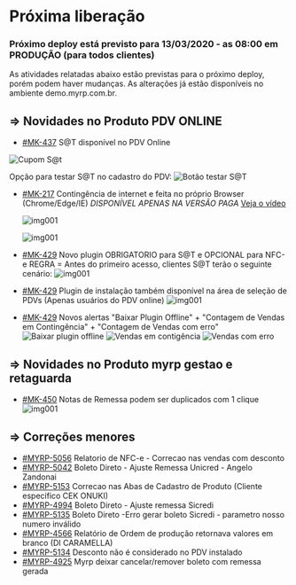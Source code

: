 # Próxima liberação

### Próximo deploy está previsto para 13/03/2020 - as 08:00 em PRODUÇÃO (para todos clientes)
As atividades relatadas abaixo estão previstas para o próximo deploy, porém podem haver mudanças. 
As alterações já estão disponíveis no ambiente demo.myrp.com.br.

## => Novidades no Produto PDV ONLINE ## 

* [#MK-437](https://devmyrp.atlassian.net/browse/MK-437) S@T disponível no PDV Online 

![Cupom S@t](https://i.imgur.com/Lm1MPvt.jpg)

Opção para testar S@T no cadastro do PDV:
![Botão testar S@T](https://i.imgur.com/gHRxAka.png)

* [#MK-217](https://devmyrp.atlassian.net/browse/MK-217) Contingência de internet e feita no próprio Browser (Chrome/Edge/IE) *DISPONÍVEL APENAS NA VERSÃO PAGA*
  [Veja o vídeo](https://recordit.co/BPdYEAEYNB)
  
  ![img001](https://i.imgur.com/FUhZA3r.png)
  
  ![img001](https://i.imgur.com/vO8hlh3.png)

* [#MK-429](https://devmyrp.atlassian.net/browse/MK-429) Novo plugin OBRIGATORIO para S@T e OPCIONAL para NFC-e 
  REGRA = Antes do primeiro acesso, clientes S@T terão o seguinte cenário:
  ![img001](https://i.imgur.com/z2WTPCp.png)

* [#MK-429](https://devmyrp.atlassian.net/browse/MK-429) Plugin de instalação também disponível na área de seleção de PDVs (Apenas usuários do PDV online)
  ![img001](https://i.imgur.com/a3pQb2x.jpg)

* [#MK-429](https://devmyrp.atlassian.net/browse/MK-429) Novos alertas "Baixar Plugin Offline" + "Contagem de Vendas em Contingência" + "Contagem de Vendas com erro" 
  ![Baixar plugin offline](https://i.imgur.com/RJJufgL.png)
  ![Vendas em contigência](https://i.imgur.com/ug3qp1n.png)
  ![Vendas com erro](https://i.imgur.com/LTX37mj.png)

## => Novidades no Produto myrp gestao e retaguarda ##
* [#MK-450](https://devmyrp.atlassian.net/browse/MK-450) Notas de Remessa podem ser duplicados com 1 clique
![img001](https://i.imgur.com/CZgQCYd.jpg)

## => Correções menores ## 
* [#MYRP-5056](https://devmyrp.atlassian.net/browse/MYRP-5056) Relatorio de NFC-e - Correcao nas vendas com desconto 
* [#MYRP-5042](https://devmyrp.atlassian.net/browse/MYRP-5042) Boleto Direto - Ajuste Remessa Unicred - Angelo Zandonai
* [#MYRP-5153](https://devmyrp.atlassian.net/browse/MYRP-5153) Correcao nas Abas de Cadastro de Produto (Cliente especifico CEK ONUKI)
* [#MYRP-4994](https://devmyrp.atlassian.net/browse/MYRP-4994) Boleto Direto - Ajuste remessa Sicredi
* [#MYRP-5135](https://devmyrp.atlassian.net/browse/MYRP-5135) Boleto Direto -Erro gerar boleto Sicredi - parametro nosso numero inválido
* [#MYRP-4566](https://devmyrp.atlassian.net/browse/MYRP-4566) Relatório de Ordem de produção retornava valores em branco (DI CARAMELLA)
* [#MYRP-5134](https://devmyrp.atlassian.net/browse/MYRP-5134) Desconto não é considerado no PDV instalado
* [#MYRP-4925](https://devmyrp.atlassian.net/browse/MYRP-4925) Myrp deixar cancelar/remover boleto com remessa gerada